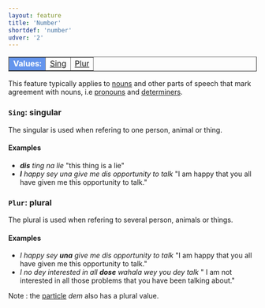 ```yaml
---
layout: feature
title: 'Number'
shortdef: 'number'
udver: '2'
---
```

<table class="typeindex" border="1">
<tr>
  <td style="background-color:cornflowerblue;color:white"><strong>Values:</strong> </td>
  <td><a href="#Sing">Sing</a></td>
  <td><a href="#Plur">Plur</a></td>
</tr>
</table>

This feature typically applies to [nouns](pcm-pos/NOUN) and other parts of speech that mark agreement with nouns, i.e [pronouns](pcm-pos/PRON) and [determiners](pcm-pos/DET).

### <a name="Sing">`Sing`</a>: singular

The singular is used when refering to one person, animal or thing. 

#### Examples

+ _<b>dis</b> ting na lie_ "this thing is a lie"
+ _<b>I</b> happy sey una give me dis opportunity to talk_ "I am happy that you all have given me this opportunity to talk."

### <a name="Plur">`Plur`</a>: plural

The plural is used when refering to several person, animals or things. 

#### Examples

+ _I happy sey <b>una</b> give me dis opportunity to talk_ "I am happy that you all have given me this opportunity to talk."
+ _I no dey interested in all <b>dose</b> wahala wey you dey talk_ " I am not interested in all those problems that you have been talking about."


Note : the [particle](pcm-pos/PART) _dem_ also has a plural value.
